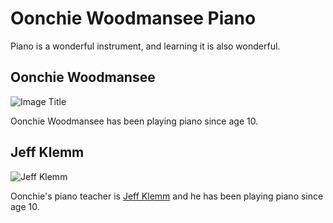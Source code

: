 # Oonchie Woodmansee Piano

Piano is a wonderful instrument, and learning it is also wonderful.

## Oonchie Woodmansee

![Image Title](https://lh3.googleusercontent.com/QnmNi61TLKhTws-dEIaXFEPioSMAkoGO7AYk6bWRtJROgDyUq5CcxD-LkcxVcxIce5VdELtwD6jkJZulIrNn8ZzrNVOjCOeuAmPRcB147Xx3J6OvNJfKyLyMdEDD732oMY_BJ8r2JQ97PTPcWbEajtt2Hq59X3AamH4q4kKX9Kx-x91g1fAtTYStjKMkuVvQfy0tnjCdmPpboERIBu5WyP2Y6yNAL2a4FZmmRi04zDwOxIeFCZggMIt5eMBgc3B4U2kici8Pp2rJKhMEsLc6r9rUSWgo-bJSNlr8zcYC7X9rqRe13wdpyYfho9wmO3Bso5rPOuQG9wXS5DmpPXut0dbb1e-zdDIAdSsokOjAopUQAiVmrEwzoVxlD0sMF9NKjANxhbVM4xdTgcphfDDFTxw3GmQQ9wWtrGXLfixDze3RrFgXO_e43rEjaBv-70GW4kU_OxNxFsM3N6v4Twx9etQdRChVV-JoR6W2SQLv2W4_OB82aoVbiinFr-lHqAKJqr2hee14Nxx3cVQxoHJaLkILi0oNsohyr9scLgTK_Ct1bz-pE2Ld588wrbj14SvKOaI5XmSWp-RDScxaiyPDo2tFx3m3-H7WgTUrrhgzX4MnnHBgNKExDNiNF3wx0VB_Ymz_jgR92oHC4DiDyHj9mELQd8CtaU8bojhc3UL4apxnuR19lKz9YZBjURuSIuXsjc9Ee_-1vNxqp4RDXafdWTqrjD347GUWKsg1reZ-9VpxUGJ8wPNEu6ZN2mJXvQTzIdQiNa7V_lNSrl5_NQGINCzOwrrnwoSmaDqVyTTOsjqwyb41rcQyRiZkbBn0iT_tnsX20d38m-iohtRbfREOxv_I-bR40SIBTP5im0vE8G9r-ROXEcJNwnAChkGkyLeBVrb-ep0oteKK2ybr-Got8uFjWFyAPKAygTBXiE_1qFGmW-xlMh2eeozoaZBh6o7mqUyjnbitgPthrIrpuZ7rh6zjgSD7gueAvHA9f2wLU2ojAMbBJ0m9mgGM5oQk-wErE3N6ukXSVqbhhY0ZEC41NmSEcQ=w1364-h767-no?authuser=5)

Oonchie Woodmansee has been playing piano since age 10.

## Jeff Klemm

![Jeff Klemm](https://images.squarespace-cdn.com/content/v1/5786c3f3b8a79bbc1f525d2b/faeb3427-a35e-4f82-8e0b-2f333c599de7/Jeff+Klemm+1+Phil+Masturzo%3AAkron+Beacon+Journal+1.jpg?format=1500w)

Oonchie's piano teacher is [Jeff Klemm](http://www.jeffklemm.com/lessons "Jeff Klemm's Homepage") and he has been playing piano since age 10.
